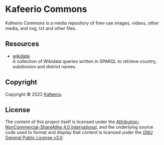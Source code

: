 
# Kafeerio Commons

Kafeerio Commons is a media repository of free-use images, videos, other media, and svg, txt and other files.


## Resources

- [wikidata](/wikidata)  
  A collection of Wikidata queries written in SPARQL to retrieve country, subdivision and district names.


## Copyright

Copyright &copy; 2022 [Kafeerio](https://kafeerio.org).


## License

The content of this project itself is licensed under the [Attribution-NonCommercial-ShareAlike 4.0 International](https://creativecommons.org/licenses/by-nc-sa/4.0/), and the underlying source code used to format and display that content is licensed under the [GNU General Public License v3.0](LICENSE).
